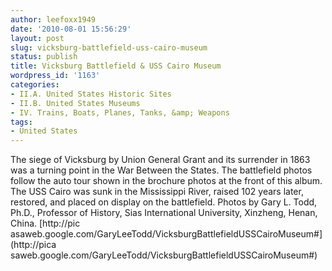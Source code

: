 ```yaml
---
author: leefoxx1949
date: '2010-08-01 15:56:29'
layout: post
slug: vicksburg-battlefield-uss-cairo-museum
status: publish
title: Vicksburg Battlefield & USS Cairo Museum
wordpress_id: '1163'
categories:
- II.A. United States Historic Sites
- II.B. United States Museums
- IV. Trains, Boats, Planes, Tanks, &amp; Weapons
tags:
- United States
---
```


The siege of Vicksburg by Union General Grant and its surrender in 1863 was a
turning point in the War Between the States. The battlefield photos follow the
auto tour shown in the brochure photos at the front of this album. The USS
Cairo was sunk in the Mississippi River, raised 102 years later, restored, and
placed on display on the battlefield. Photos by Gary L. Todd, Ph.D., Professor
of History, Sias International University, Xinzheng, Henan, China. [http://pic
asaweb.google.com/GaryLeeTodd/VicksburgBattlefieldUSSCairoMuseum#](http://pica
saweb.google.com/GaryLeeTodd/VicksburgBattlefieldUSSCairoMuseum#)


